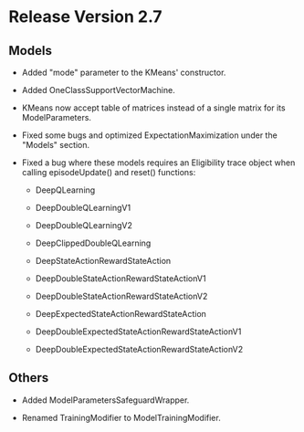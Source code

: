 # Release Version 2.7

## Models

* Added "mode" parameter to the KMeans' constructor.

* Added OneClassSupportVectorMachine.

* KMeans now accept table of matrices instead of a single matrix for its ModelParameters.

* Fixed some bugs and optimized ExpectationMaximization under the "Models" section.

* Fixed a bug where these models requires an Eligibility trace object when calling episodeUpdate() and reset() functions:

  * DeepQLearning

  * DeepDoubleQLearningV1

  * DeepDoubleQLearningV2

  * DeepClippedDoubleQLearning

  * DeepStateActionRewardStateAction

  * DeepDoubleStateActionRewardStateActionV1

  * DeepDoubleStateActionRewardStateActionV2

  * DeepExpectedStateActionRewardStateAction

  * DeepDoubleExpectedStateActionRewardStateActionV1

  * DeepDoubleExpectedStateActionRewardStateActionV2

## Others

* Added ModelParametersSafeguardWrapper.

* Renamed TrainingModifier to ModelTrainingModifier.
